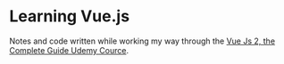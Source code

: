 # Learning Vue.js

Notes and code written while working my way through the [Vue Js 2, the Complete Guide Udemy Cource](https://www.udemy.com/vuejs-2-the-complete-guide).